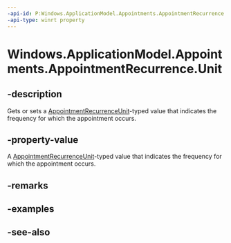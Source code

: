 ----api-id: P:Windows.ApplicationModel.Appointments.AppointmentRecurrence.Unit
-api-type: winrt property
---<!-- Property syntaxpublic Windows.ApplicationModel.Appointments.AppointmentRecurrenceUnit Unit { get;  set; }--># Windows.ApplicationModel.Appointments.AppointmentRecurrence.Unit## -descriptionGets or sets a [AppointmentRecurrenceUnit](appointmentrecurrenceunit.md)-typed value that indicates the frequency for which the appointment occurs.## -property-valueA [AppointmentRecurrenceUnit](appointmentrecurrenceunit.md)-typed value that indicates the frequency for which the appointment occurs.## -remarks## -examples## -see-also